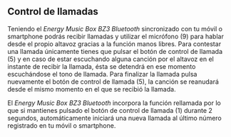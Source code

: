 ## Control de llamadas

Teniendo el *Energy Music Box BZ3 Bluetooth* sincronizado con tu móvil o smartphone podrás recibir llamadas y utilizar el micrófono (9) para hablar desde el propio altavoz gracias a la función manos libres.
Para contestar una llamada únicamente tienes que pulsar el botón de control de llamada (5) y en caso de estar escuchando alguna canción por el altavoz en el instante de recibir la llamada, ésta se detendrá en ese momento escuchándose el tono de llamada. Para finalizar la llamada pulsa nuevamente el botón de control de llamada (5), la canción se reanudará desde el mismo momento en el que se recibió la llamada.

El *Energy Music Box BZ3 Bluetooth* incorpora la función rellamada por lo que si mantienes pulsado el botón de control de llamada (1) durante 2 segundos, automáticamente iniciará una nueva llamada al último número registrado en tu móvil o smartphone.
